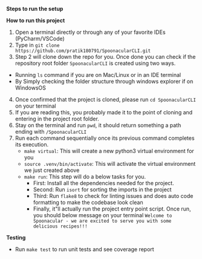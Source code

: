 **Steps to run the setup**






**How to run this project**
1. Open a terminal directly or through any of your favorite IDEs (PyCharm/VSCode)
2. Type in `git clone https://github.com/pratik180791/SpoonacularCLI.git`
3. Step 2 will clone down the repo for you. Once done you can check if the repository root folder `SpoonacularCLI` is created using two ways.
 * Running `ls` command if you are on Mac/Linux or in an IDE terminal
 * By Simply checking the folder structure through windows explorer if on WindowsOS
4. Once confirmed that the project is cloned, please run `cd SpoonacularCLI` on your terminal 
5. If you are reading this, you probably made it to the point of cloning and entering in the project root folder.
6. Stay on the terminal and run `pwd`, it should return something a path ending with `/SpoonacularCLI`
7. Run each command sequentially once its previous command completes its execution.
    *   `make virtual`: This will create a new python3 virtual environment for you
    *   `source .venv/bin/activate`: This will activate the virtual environment we just created above
    *   `make run`: This step will do a below tasks for you. 
        *  First: Install all the dependencies needed for the project. 
        *  Second: Run `isort` for sorting the imports in the project 
        *  Third: Run `flake8` to check for linting issues and does auto code formatting to make the codebase look clean
        *  Finally, it"ll actually run the project entry point script. Once run, you should below message on your terminal 
           `Welcome to Spoonacular - we are excited to serve you with some delicious recipes!!!`
        

**Testing**
   * Run `make test` to run unit tests and see coverage report

   